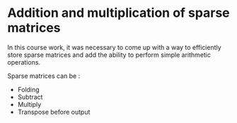 # Addition and multiplication of sparse matrices

In this course work, it was necessary to come up with a way to efficiently store sparse matrices and add the ability to perform simple arithmetic operations.

Sparse matrices can be :
  * Folding
  * Subtract
  * Multiply
  * Transpose before output

